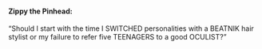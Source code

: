 #### Zippy the Pinhead:

“Should I start with the time I SWITCHED personalities with a BEATNIK hair stylist or my failure to refer five TEENAGERS to a good OCULIST?”
